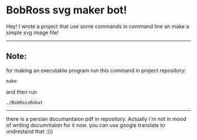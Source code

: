 BobRoss svg maker bot!
===================


Hey! I wrote a project that use some commands in command line an make a simple svg image file!


----------
## Note: ##
for making an executable program run this command in project repository:
```
make
```
and then run
```
./BobRossRobot
```

----------


there is a persian documantaion pdf in repository.
Actually i'm not in mood of writing documntaion for it now.
you can use google translate to undrestand that :)))
